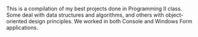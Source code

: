 This is a compilation of my best projects done in Programming II class. Some deal with data structures and algorithms,
and others with object-oriented design principles. We worked in both Console and Windows Form applications.
